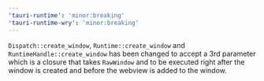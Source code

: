 ```yaml
---
'tauri-runtime': 'minor:breaking'
'tauri-runtime-wry': 'minor:breaking'
---
```


`Dispatch::create_window`, `Runtime::create_window` and `RuntimeHandle::create_window` has been changed to accept a 3rd parameter which is a closure that takes `RawWindow` and to be executed right after the window is created and before the webview is added to the window.
